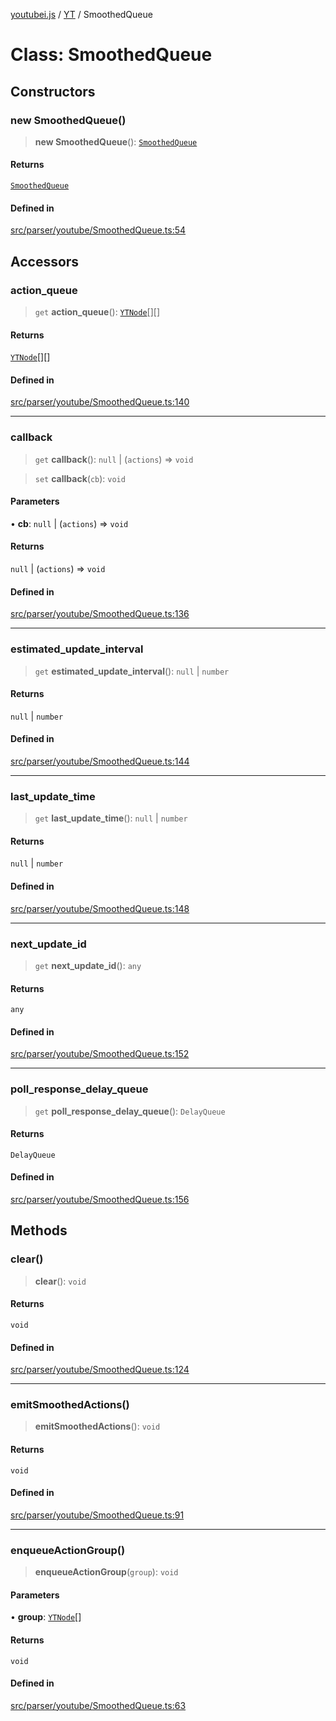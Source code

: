 [youtubei.js](../../../README.md) / [YT](../README.md) / SmoothedQueue

# Class: SmoothedQueue

## Constructors

### new SmoothedQueue()

> **new SmoothedQueue**(): [`SmoothedQueue`](SmoothedQueue.md)

#### Returns

[`SmoothedQueue`](SmoothedQueue.md)

#### Defined in

[src/parser/youtube/SmoothedQueue.ts:54](https://github.com/LuanRT/YouTube.js/blob/fc5571629eca037af7de03f4b903da6add1f300b/src/parser/youtube/SmoothedQueue.ts#L54)

## Accessors

### action\_queue

> `get` **action\_queue**(): [`YTNode`](../../Helpers/classes/YTNode.md)[][]

#### Returns

[`YTNode`](../../Helpers/classes/YTNode.md)[][]

#### Defined in

[src/parser/youtube/SmoothedQueue.ts:140](https://github.com/LuanRT/YouTube.js/blob/fc5571629eca037af7de03f4b903da6add1f300b/src/parser/youtube/SmoothedQueue.ts#L140)

***

### callback

> `get` **callback**(): `null` \| (`actions`) => `void`

> `set` **callback**(`cb`): `void`

#### Parameters

• **cb**: `null` \| (`actions`) => `void`

#### Returns

`null` \| (`actions`) => `void`

#### Defined in

[src/parser/youtube/SmoothedQueue.ts:136](https://github.com/LuanRT/YouTube.js/blob/fc5571629eca037af7de03f4b903da6add1f300b/src/parser/youtube/SmoothedQueue.ts#L136)

***

### estimated\_update\_interval

> `get` **estimated\_update\_interval**(): `null` \| `number`

#### Returns

`null` \| `number`

#### Defined in

[src/parser/youtube/SmoothedQueue.ts:144](https://github.com/LuanRT/YouTube.js/blob/fc5571629eca037af7de03f4b903da6add1f300b/src/parser/youtube/SmoothedQueue.ts#L144)

***

### last\_update\_time

> `get` **last\_update\_time**(): `null` \| `number`

#### Returns

`null` \| `number`

#### Defined in

[src/parser/youtube/SmoothedQueue.ts:148](https://github.com/LuanRT/YouTube.js/blob/fc5571629eca037af7de03f4b903da6add1f300b/src/parser/youtube/SmoothedQueue.ts#L148)

***

### next\_update\_id

> `get` **next\_update\_id**(): `any`

#### Returns

`any`

#### Defined in

[src/parser/youtube/SmoothedQueue.ts:152](https://github.com/LuanRT/YouTube.js/blob/fc5571629eca037af7de03f4b903da6add1f300b/src/parser/youtube/SmoothedQueue.ts#L152)

***

### poll\_response\_delay\_queue

> `get` **poll\_response\_delay\_queue**(): `DelayQueue`

#### Returns

`DelayQueue`

#### Defined in

[src/parser/youtube/SmoothedQueue.ts:156](https://github.com/LuanRT/YouTube.js/blob/fc5571629eca037af7de03f4b903da6add1f300b/src/parser/youtube/SmoothedQueue.ts#L156)

## Methods

### clear()

> **clear**(): `void`

#### Returns

`void`

#### Defined in

[src/parser/youtube/SmoothedQueue.ts:124](https://github.com/LuanRT/YouTube.js/blob/fc5571629eca037af7de03f4b903da6add1f300b/src/parser/youtube/SmoothedQueue.ts#L124)

***

### emitSmoothedActions()

> **emitSmoothedActions**(): `void`

#### Returns

`void`

#### Defined in

[src/parser/youtube/SmoothedQueue.ts:91](https://github.com/LuanRT/YouTube.js/blob/fc5571629eca037af7de03f4b903da6add1f300b/src/parser/youtube/SmoothedQueue.ts#L91)

***

### enqueueActionGroup()

> **enqueueActionGroup**(`group`): `void`

#### Parameters

• **group**: [`YTNode`](../../Helpers/classes/YTNode.md)[]

#### Returns

`void`

#### Defined in

[src/parser/youtube/SmoothedQueue.ts:63](https://github.com/LuanRT/YouTube.js/blob/fc5571629eca037af7de03f4b903da6add1f300b/src/parser/youtube/SmoothedQueue.ts#L63)
